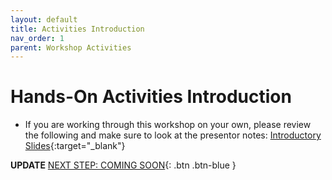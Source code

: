 ```yaml
---
layout: default
title: Activities Introduction
nav_order: 1
parent: Workshop Activities
---
```

# Hands-On Activities Introduction

- If you are working through this workshop on your own, please review the following and make sure to look at the presentor notes: [Introductory Slides](https://docs.google.com/presentation/d/1SBgOVvkEzvk5IXfi4zrjfFj4K2OjzIy3HW3IAoAa1Jc/edit){:target="_blank"} 


**UPDATE**
[NEXT STEP: COMING SOON](#){: .btn .btn-blue }
